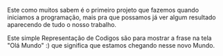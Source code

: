 Este como muitos sabem é o primeiro projeto que fazemos quando iniciamos a programação, mais pra que possamos já ver algum resultado aparecendo de tudo o nosso trabalho.

Este simple Representação de Codigos são para mostrar a frase na tela "Olá Mundo" :) que significa que estamos chegando nesse novo Mundo.
